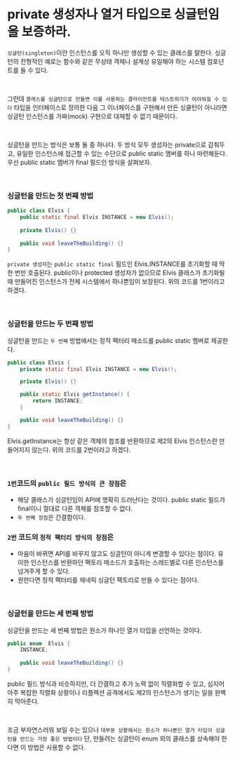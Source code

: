 # private 생성자나 열거 타입으로 싱글턴임을 보증하라.

`싱글턴(singleton)`이란 인스턴스를 오직 하나만 생성할 수 있는 클래스를 말한다. 싱글턴의 전형적인 예로는 함수와 같은 무상태 객체나 설계상 유일해야 하는 시스템 컴포넌트를 들 수 있다. 

<br>

그런데 `클래스를 싱글턴으로 만들면 이를 사용하는 클라이언트를 테스트하기가 어려워질 수 있다` 타입을 인터페이스로 정의한 다음 그 이너페이스를 구현해서 만든 싱클턴이 아니라면
싱글턴 인스턴스를 가짜(mock) 구현으로 대체할 수 없기 때문이다. 

<br>

싱글턴을 만드는 방식은 보통 둘 중 하나다. 두 방식 모두 생성자는 private으로 감춰두고, 유일한 인스턴스에 접근할 수 있는 수단으로 public static 멤버를 하나 마련해둔다. 
우선 public static 멤버가 final 필드인 방식을 살펴보자. 

<br>

### 싱글턴을 만드는 첫 번째 방법

```java
public class Elvis {
    public static final Elvis INSTANCE = new Elvis();
    
    private Elvis() {}
    
    public void leaveTheBuilding() {}
}
```

`private 생성자`는 `public static final` 필드인 Elvis.INSTANCE를 초기화할 때 딱 한 번만 호출된다. public이나 protected 생성자가 없으므로
Elvis 클래스가 초기화될 때 만들어진 인스턴스가 전체 시스템에서 하나뿐임이 보장된다. 위의 코드를 1번이라고 하겠다. 

<br>

### 싱글턴을 만드는 두 번째 방법

싱글턴을 만드는 `두 번째` 방법에서는 정적 팩터리 메소드를 public static 멤버로 제공한다. 

```java
public class Elvis {
    private static final Elvis INSTANCE = new Elvis();

    private Elvis() {}

    public static Elvis getInstance() {
        return INSTANCE;
    }

    public void leaveTheBuilding() {}
}
``` 

Elvis.getInstance는 항상 같은 객체의 참조를 반환하므로 제2의 Elvis 인스턴스란 만들어지지 않는다. 위의 코드를 2번이라고 하겠다.

<br>

### `1번`코드의 `public 필드 방식의 큰 장점`은 

- 해당 클래스가 싱글턴임이 API에 명확히 드러난다는 것이다. public static 필드가 final이니 절대로 다른 객체를 참조할 수 없다.
- `두 번째 장점`은 간결함이다.

### `2번` 코드의 `정적 팩터리 방식의 장점`은

- 마음이 바뀌면 API를 바꾸지 않고도 싱글턴이 아니게 변경할 수 있다는 점이다. 유이한 인스턴스를 반환하던 팩토리 메소드가 호출하는 스레드별로 다른 인스턴스를 넘겨주게 할 수 있다.
- 원한다면 정적 팩터리를 제네릭 싱글턴 팩토리로 만들 수 있다는 점이다.

<br>

### 싱글턴을 만드는 세 번째 방법

싱글턴을 만드는 세 번째 방법은 원소가 하나인 열거 타입을 선언하는 것이다. 
 
```java
public enum  Elvis {
    INSTANCE;
    
    public void leaveTheBuilding() {}
}
```

public 필드 방식과 비슷하지만, 더 간결하고 추가 노력 없이 직렬화할 수 있고, 심지어 아주 복잡한 직렬화 상황이나 리플렉션 공격에서도 제2의 인스턴스가 생기는 일을 완벽히 막아준다.

<br>

조금 부자연스러워 보일 수는 있으나 `대부분 상황에서는 원소가 하나뿐인 열거 타입이 싱글턴을 만드는 가장 좋은 방법이다` 단, 만들려는 싱글턴이 enum 외의 클래스를 상속해야 한다면 이 방법은 사용할 수 없다.



